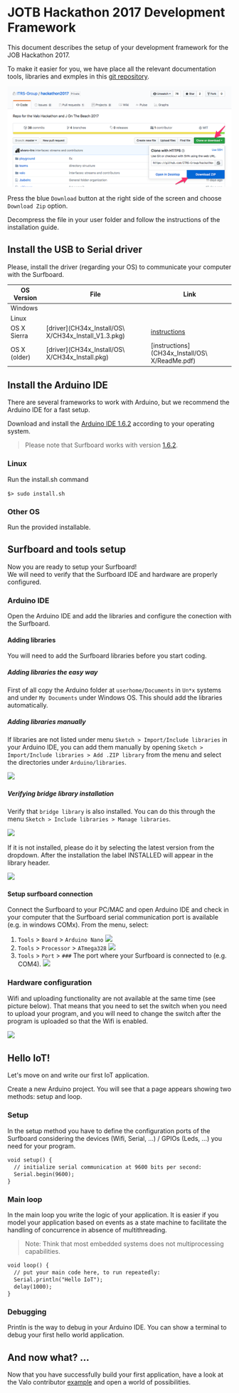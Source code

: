 # JOTB Hackathon 2017 Development Framework
This document describes the setup of your development framework for the JOB Hackathon 2017.

To make it easier for you, we have place all the relevant documentation tools, libraries and exmples in this [git repository](https://github.com/ITRS-Group/hackathon2017.git).

![](download.png)

Press the blue `Download` button at the right side of the screen and choose `Download Zip` option.

Decompress the file in your user folder and follow the instructions of the installation guide.

## Install the USB to Serial driver
Please, install the driver (regarding your OS) to communicate your computer with the Surfboard.

| OS Version | File | Link |
|------------|------|------|
|Windows     |      |      |
|Linux       |      |      |
|OS X Sierra |[driver](CH34x_Install/OS\ X/CH34x_Install_V1.3.pkg)|[instructions](http://www.mblock.cc/posts/run-makeblock-ch340-ch341-on-mac-os-sierra)|
|OS X (older)|[driver](CH34x_Install/OS\ X/CH34x_Install.pkg)|[instructions](CH34x_Install/OS\ X/ReadMe.pdf)|

## Install the Arduino IDE
There are several frameworks to work with Arduino, but we recommend the Arduino IDE for a fast setup.

Download and install the [Arduino IDE 1.6.2](https://www.arduino.cc/en/Main/OldSoftwareReleases#previous) according to your operating system.

> Please note that Surfboard works with version [1.6.2](https://www.arduino.cc/en/Main/OldSoftwareReleases#previous).

### Linux
Run the install.sh command

```$> sudo install.sh```

### Other OS
Run the provided installable.

## Surfboard and tools setup
Now you are ready to setup your Surfboard!  
We will need to verify that the Surfboard IDE and hardware are properly configured.

### Arduino IDE
Open the Arduino IDE and add the libraries and configure the conection with the Surfboard.

#### Adding libraries
You will need to add the Surfboard libraries before you start coding.

##### Adding libraries the easy way
First of all copy the Arduino folder at `userhome/Documents` in `Un*x` systems and under `My Documents` under Windows OS. This should add the libraries automatically. 

##### Adding libraries manually
If libraries are not listed under menu `Sketch > Import/Include libraries` in your Arduino IDE, you can add them manually by opening `Sketch > Import/Include libraries > Add .ZIP library` from the menu and select the directories under `Arduino/libraries`.

![](add_library.png)

##### Verifying bridge library installation
Verify that `bridge library` is also installed. You can do this through the menu `Sketch > Include libraries > Manage libraries`. 

![](manage_library.png)

If it is not installed, please do it by selecting the latest version from the dropdown. After the installation the label INSTALLED will appear in the library header.

![](bridge_library.png)

#### Setup surfboard connection
Connect the Surfboard to your PC/MAC and open Arduino IDE and check in your computer that the Surfboard serial communication port is available (e.g. in windows COMx).
From the menu, select:

1. `Tools` > `Board` > `Arduino Nano`
![](board.png)
2. `Tools` > `Processor` > `ATmega328`
![](processor.png)
3. `Tools` > `Port` > `###` The port where your Surfboard is connected to (e.g. COM4).
![](port.png)

### Hardware configuration
Wifi and uploading functionality are not available at the same time (see picture below). That means that you need to set the switch when you need to upload your program, and you will need to change the switch after the program is uploaded so that the Wifi is enabled.

![](wifi_flash.png)


## Hello IoT!
Let's move on and write our first IoT application.

Create a new Arduino project. You will see that a page appears showing two methods: setup and loop.

### Setup
In the setup method you have to define the configuration ports of the Surfboard considering the devices (Wifi, Serial, ...) / GPIOs (Leds, ...) you need for your program.

```
void setup() {
  // initialize serial communication at 9600 bits per second:
  Serial.begin(9600);
}
```

### Main loop
In the main loop you write the logic of your application. It is easier if you model your application based on events as a state machine to facilitate the handling of concurrence in absence of multithreading.
> Note: Think that most embedded systems does not multiprocessing capabilities.

```
void loop() {
  // put your main code here, to run repeatedly:
  Serial.println("Hello IoT");
  delay(1000);
}
```

### Debugging
Println is the way to debug in your Arduino IDE. You can show a terminal to debug your first hello world application.

## And now what? ...
Now that you have successfully build your first application, have a look at the Valo contributor [example]() and open a world of possibilities.